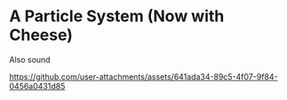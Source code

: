 # A Particle System (Now with Cheese)

Also sound

https://github.com/user-attachments/assets/641ada34-89c5-4f07-9f84-0456a0431d85

